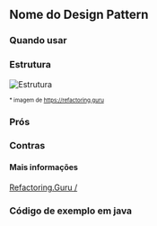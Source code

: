 ## Nome do Design Pattern



### Quando usar



### Estrutura

![Estrutura ]()

<sub><sup>* imagem de https://refactoring.guru</sup></sub>

### Prós



### Contras



#### Mais informações

[Refactoring.Guru / ]()

### Código de exemplo em java


